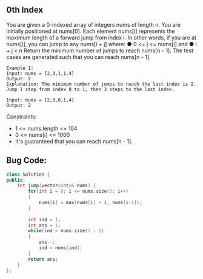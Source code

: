 ## 0th Index
You are given a 0-indexed array of integers nums of length n. You
are initially positioned at nums[0].
Each element nums[i] represents the maximum length of a forward
jump from index i. In other words, if you are at nums[i], you can jump
to any nums[i + j] where:
● 0 <= j <= nums[i] and
● i + j < n
Return the minimum number of jumps to reach nums[n - 1]. The test
cases are generated such that you can reach nums[n - 1].

```
Example 1: 
Input: nums = [2,3,1,1,4] 
Output: 2 
Explanation: The minimum number of jumps to reach the last index is 2. Jump 1 step from index 0 to 1, then 3 steps to the last index. 
```

```Example 2: 
Input: nums = [2,3,0,1,4] 
Output: 2 
```

Constraints: 
-	1 <= nums.length <= 104 
-  0 <= nums[i] <= 1000 
-	It's guaranteed that you can reach nums[n - 1]. 

## Bug Code: 

```cpp
class Solution { 
public: 
    int jump(vector<int>& nums) { 
        for(int i = 0; i <= nums.size(); i++) 
        { 
            nums[i] = max(nums[i] + i, nums[i-1]); 
        } 
        
        int ind = 1; 
        int ans = 1; 
        while(ind < nums.size() - 1) 
        { 
            ans--; 
            ind = nums[ind]; 
        } 
        return ans; 
    } 
}; 

```

